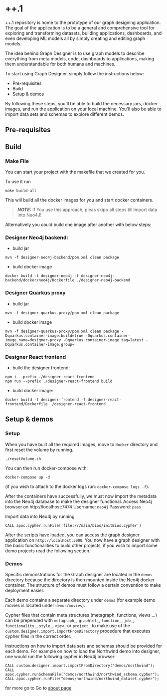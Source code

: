 # ++.1

++.1 repository is home to the prototype of our graph designing application. The goal of the application is to be a
general and comprehensive tool for exploring and transforming datasets, building applications, dashboards, and even
developing ML models all by simply creating and editing graph models.

The idea behind Graph Designer is to use graph models to describe everything from meta models, code, dashboards to
applications, making them understandable for both humans and machines.

To start using Graph Designer, simply follow the instructions below:

- Pre-requisites
- Build
- Setup & demos

By following these steps, you'll be able to build the necessary jars, docker images, and run the application on your
local machine. You'll also be able to import data sets and schemas to explore different demos.

## Pre-requisites

## Build

### Make File
You can start your project with the makefile that we created for you.

To use it run
```
make build-all   
```

This will build all the docker images for you and start docker containers.

> **_NOTE:_**  If You use this approach, pleas skipp all steps till Import data into Neo4J!

Alternatively you could build one image after another with below steps:

### Designer Neo4j backend:

- build jar

```
mvn -f designer-neo4j-backend/pom.xml clean package
```

- build docker image

```
docker build -t designer-neo4j -f designer-neo4j-backend/docker/neo4j/Dockerfile ./designer-neo4j-backend
```

### Designer Quarkus proxy

- build jar

```
mvn -f designer-quarkus-proxy/pom.xml clean package
```

- build docker image

```
mvn -f designer-quarkus-proxy/pom.xml clean package -Dquarkus.container-image.build=true -Dquarkus.container-image.name=designer-proxy -Dquarkus.container-image.tag=latest -Dquarkus.container-image.group=
```

### Designer React frontend

- build the designer frontend:

```
npm i --prefix ./designer-react-frontend
npm run --prefix ./designer-react-frontend build
```

- build docker image:

```
docker build -t designer-frontend -f designer-react-frontend/Dockerfile ./designer-react-frontend
```

## Setup & demos

### Setup

When you have built all the required images, move to `docker` directory and first reset the volume by running.

```
./resetVolume.sh
```

You can then run docker-compose with:

```
docker-compose up -d
```

(if you wish to attach to the docker logs run: `docker-compose logs -f`).

After the containers have successfully, we must now import the metadata into the Neo4j database to make the designer
functional. Access Neo4j browser on http://localhost:7474
Username: `neo4j`
Password: `pass`

Import data into Neo4j by running

```cypher
CALL apoc.cypher.runFile('file:///main/bios/initBios.cypher')
```

After the scripts have loaded, you can access the graph designer application on  `http://localhost:3000`.
You now have a graph designer with the basic functionalities to build other projects, if you wish to import some demo projects read the
following section.

### Demos

Specific demonstrations for the Graph designer are located in the `demos` directory because the directory is then
mounted inside the Neo4j docker container. The structure of demos must follow a certain convention to make deployment
easier.

Each demo contains a separate directory under `demos` (for example demo movies is located under `demos/movies`).

Cypher files that contain meta structures (metagraph, functions, views ...) can be prepended with
`metagraph_`, `graphlet_`, `function_`, `job_`, `functionality_`, `style_`, `view_` or `project_` to make use of the
`custom.designer.import.importFromDirectory` procedure that executes cypher files in the correct order.

Instructions on how to import data sets and schemas should be provided for each demo.
For example on how to load the Northwind demo into designer, one would run the following cypher in Neo4j browser:

```cypher
CALL custom.designer.import.importFromDirectory("demos/northwind");
CALL apoc.cypher.runSchemaFile("demos/northwind/northwind_schema.cypher");
CALL apoc.cypher.runFile("demos/northwind/northwind_dataset.cypher");
```

for more go to Go to [about page](docs/page_one.md)
